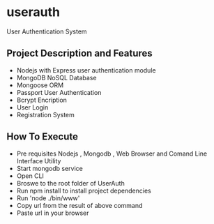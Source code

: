 # userauth
User Authentication System



## Project Description and Features

* Nodejs with Express user authentication module
* MongoDB NoSQL Database
* Mongoose ORM
* Passport User Authentication
* Bcrypt Encription
* User Login
* Registration System

## How To Execute 

* Pre requisites Nodejs , Mongodb , Web Browser and Comand Line Interface Utility 
* Start mongodb service
* Open CLI
* Broswe to the root folder of UserAuth
* Run npm install to install project dependencies
* Run 'node ./bin/www'
* Copy url from the result of above command
* Paste url in your browser

